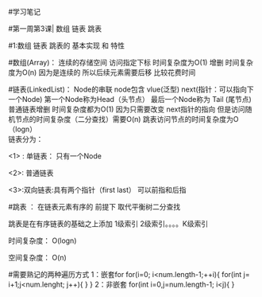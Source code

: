 #学习笔记

#第一周第3课| 数组  链表  跳表

#1:数组  链表  跳表的 基本实现 和 特性 

#数组(Array)：
连续的存储空间   访问指定下标  时间复杂度为O(1)   增删  时间复杂度为O(n)  因为是连续的 所以后续元素需要后移  比较花费时间

#链表(LinkedList)： 
Node的串联  node包含 vlue(泛型)  next(指针：可以指向下一个Node)    第一个Node称为Head（头节点）  最后一个Node称为 Tail (尾节点)   普通链表增删 时间复杂度都为O(1)   因为只需要改变 next指针的指向    但是访问随机节点的时间复杂度（二分查找）需要O(n)   跳表访问节点的时间复杂度为O（logn）  
链表分为：

<1> : 单链表： 只有一个Node

<2>: 普通链表

<3>:双向链表:具有两个指针（first  last） 可以前指和后指   


#跳表  ：
在链表元素有序的 前提下    取代平衡树二分查找

 跳表是在有序链表的基础之上添加 1级索引  2级索引。。。。K级索引

 时间复杂度：
 O(logn)
 
 空间复杂度：
 O(n)

 #需要熟记的两种遍历方式
1：嵌套for
for(i=0; i<num.length-1;++i){
for(int j= i+1;j<num.lenght; j++){
}
}
2：非嵌套
for(int i=0,j=num.length-1; i<j){
}
